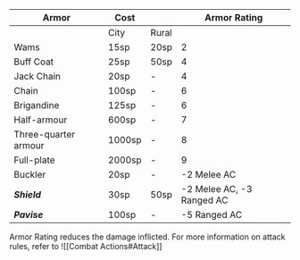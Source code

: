| Armor                | Cost   |       | Armor Rating              |
| -------------------- | ------ | ----- | ------------------------- |
|                      | City   | Rural |                           |
| Wams                 | 15sp   | 20sp  | 2                         |
| Buff Coat            | 25sp   | 50sp  | 4                         |
| Jack Chain           | 20sp   | -     | 4                         |
| Chain                | 100sp  | -     | 6                         |
| Brigandine           | 125sp  | -     | 6                         |
| Half-armour          | 600sp  | -     | 7                         |
| Three-quarter armour | 1000sp | -     | 8                         |
| Full-plate           | 2000sp | -     | 9                         |
| Buckler              | 20sp   | -     | -2 Melee AC               |
| ***Shield***         | 30sp   | 50sp  | -2 Melee AC, -3 Ranged AC |
| ***Pavise***         | 100sp  | -     | -5 Ranged AC              |
Armor Rating reduces the damage inflicted. For more information on attack rules, refer to ![[Combat Actions#Attack]]